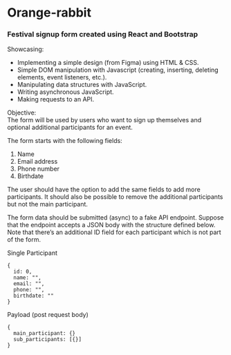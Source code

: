 # Orange-rabbit

### Festival signup form created using React and Bootstrap

Showcasing:
- Implementing a simple design (from Figma) using HTML & CSS.
- Simple DOM manipulation with Javascript (creating, inserting, deleting elements, event listeners, etc.).
- Manipulating data structures with JavaScript.
- Writing asynchronous JavaScript.
- Making requests to an API.

Objective:  
The form will be used by users who want to sign up themselves and optional additional participants for an event. 

The form starts with the following fields:
1. Name
1. Email address
1. Phone number
1. Birthdate

The user should have the option to add the same fields to add more participants. 
It should also be possible to remove the additional participants but not the main participant.

The form data should be submitted (async) to a fake API endpoint. Suppose that the endpoint accepts a JSON body with the structure defined below. Note that there’s an additional ID field for each participant which is not part of the form.

Single Participant
```
{
  id: 0,
  name: "",
  email: "",
  phone: "",
  birthdate: ""
}
```

Payload (post request body)
```
{
  main_participant: {}
  sub_participants: [{}]
}
```
